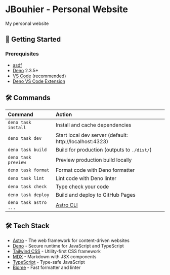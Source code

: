# JBouhier - Personal Website

My personal website

## 🚀 Getting Started

### Prerequisites

- [asdf](https://asdf-vm.com)
- [Deno](https://deno.land/) 2.3.5+
- [VS Code](https://code.visualstudio.com/) (recommended)
- [Deno VS Code Extension](https://marketplace.visualstudio.com/items?itemName=denoland.vscode-deno)

## 🛠️ Commands

| Command               | Action                                                            |
| :-------------------- | :---------------------------------------------------------------- |
| `deno task install`   | Install and cache dependencies                                    |
| `deno task dev`       | Start local dev server (default: http://localhost:4323)           |
| `deno task build`     | Build for production (outputs to `./dist/`)                       |
| `deno task preview`   | Preview production build locally                                  |
| `deno task format`    | Format code with Deno formatter                                   |
| `deno task lint`      | Lint code with Deno linter                                        |
| `deno task check`     | Type check your code                                              |
| `deno task deploy`    | Build and deploy to GitHub Pages                                  |
| `deno task astro ...` | [Astro CLI](https://docs.astro.build/en/reference/cli-reference/) |

## 🛠️ Tech Stack

- [Astro](https://astro.build) - The web framework for content-driven websites
- [Deno](https://deno.land) - Secure runtime for JavaScript and TypeScript
- [Tailwind CSS](https://tailwindcss.com) - Utility-first CSS framework
- [MDX](https://mdxjs.com) - Markdown with JSX components
- [TypeScript](https://www.typescriptlang.org) - Type-safe JavaScript
- [Biome](https://biomejs.dev) - Fast formatter and linter
